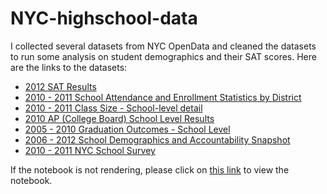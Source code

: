 # NYC-highschool-data

I collected several datasets from NYC OpenData and cleaned the datasets to run some analysis on student demographics and their SAT scores.
Here are the links to the datasets:
* [2012 SAT Results](https://data.cityofnewyork.us/Education/2012-SAT-Results/f9bf-2cp4)
* [2010 - 2011 School Attendance and Enrollment Statistics by District](https://data.cityofnewyork.us/Education/2010-2011-School-Attendance-and-Enrollment-Statist/7z8d-msnt)
* [2010 - 2011 Class Size - School-level detail](https://data.cityofnewyork.us/Education/2010-2011-Class-Size-School-level-detail/urz7-pzb3)
* [2010 AP (College Board) School Level Results](https://data.cityofnewyork.us/Education/2010-AP-College-Board-School-Level-Results/itfs-ms3e)
* [2005 - 2010 Graduation Outcomes - School Level](https://data.cityofnewyork.us/Education/2005-2010-Graduation-Outcomes-School-Level/vh2h-md7a)
* [2006 - 2012 School Demographics and Accountability Snapshot](https://data.cityofnewyork.us/Education/2006-2012-School-Demographics-and-Accountability-S/ihfw-zy9j)
* [2010 - 2011 NYC School Survey](https://data.cityofnewyork.us/Education/2010-2011-NYC-School-Survey/mnz3-dyi8)

If the notebook is not rendering, please click on [this link](https://nbviewer.jupyter.org/github/EngineBae/NYC-highschool-data/blob/master/Schools.ipynb) to view the notebook.
